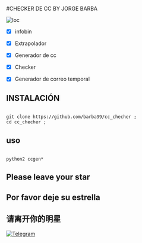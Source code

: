 #CHECKER DE CC BY JORGE BARBA


![loc](https://scontent.fntr6-4.fna.fbcdn.net/v/t1.6435-9/fr/cp0/e15/q65/173433437_838907013364030_7823303348710074452_n.jpg?_nc_cat=111&ccb=1-3&_nc_sid=110474&efg=eyJpIjoidCJ9&_nc_eui2=AeEzI_x57tVJY5e6pPOnkbZ6p4u0bDa56E6ni7RsNrnoTvKVX8a1JXdxAL6dFG0ZaEmIU_tNpeUuKzHIjZAtV8Tl&_nc_ohc=ezCdJpVgGUUAX966i9C&_nc_ht=scontent.fntr6-4.fna&tp=14&oh=f345ad4489e08eb924947f01df03b5b3&oe=609BACC9)

- [x] infobin
- [x] Extrapolador
- [x] Generador de cc
- [x] Checker
- [x] Generador de correo temporal






## INSTALACIÓN


```

git clone https://github.com/barba99/cc_checher ;
cd cc_checher ;

```



## uso 

```

python2 ccgen*

```


## Please leave your star

## Por favor deje su estrella

## 请离开你的明星


[![Telegram](https://img.shields.io/badge/-TELEGRAM-2CA5E0?style=for-the-badge&logo=telegram&logoColor=white)](https://t.me/termux_tutoriales)

